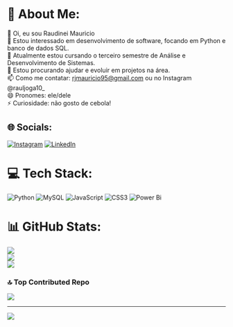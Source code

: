 # 💫 About Me:
👋 Oi, eu sou Raudinei Mauricio<br>👀 Estou interessado em desenvolvimento de software, focando em Python e banco de dados SQL.<br>🌱 Atualmente estou cursando o terceiro semestre de Análise e Desenvolvimento de Sistemas.<br>💞️ Estou procurando ajudar e evoluir em projetos na área.<br>📫 Como me contatar: rjmauricio95@gmail.com ou no Instagram @rauljoga10_<br>😄 Pronomes: ele/dele<br>⚡ Curiosidade: não gosto de cebola!


## 🌐 Socials:
[![Instagram](https://img.shields.io/badge/Instagram-%23E4405F.svg?logo=Instagram&logoColor=white)](https://instagram.com/rauljoga10_) [![LinkedIn](https://img.shields.io/badge/LinkedIn-%230077B5.svg?logo=linkedin&logoColor=white)](https://linkedin.com/in/raudinei-mauricio)
 

# 💻 Tech Stack:
![Python](https://img.shields.io/badge/python-3670A0?style=for-the-badge&logo=python&logoColor=ffdd54) ![MySQL](https://img.shields.io/badge/mysql-4479A1.svg?style=for-the-badge&logo=mysql&logoColor=white) ![JavaScript](https://img.shields.io/badge/javascript-%23323330.svg?style=for-the-badge&logo=javascript&logoColor=%23F7DF1E) ![CSS3](https://img.shields.io/badge/css3-%231572B6.svg?style=for-the-badge&logo=css3&logoColor=white) ![Power Bi](https://img.shields.io/badge/power_bi-F2C811?style=for-the-badge&logo=powerbi&logoColor=black)
# 📊 GitHub Stats:
![](https://github-readme-stats.vercel.app/api?username=RaudineiMauricio&theme=neon&hide_border=false&include_all_commits=true&count_private=true)<br/>
![](https://github-readme-streak-stats.herokuapp.com/?user=RaudineiMauricio&theme=neon&hide_border=false)<br/>
![](https://github-readme-stats.vercel.app/api/top-langs/?username=RaudineiMauricio&theme=neon&hide_border=false&include_all_commits=true&count_private=true&layout=compact)

### 🔝 Top Contributed Repo
![](https://github-contributor-stats.vercel.app/api?username=RaudineiMauricio&limit=5&theme=dark&combine_all_yearly_contributions=true)

---
[![](https://visitcount.itsvg.in/api?id=RaudineiMauricio&icon=2&color=13)](https://visitcount.itsvg.in)

<!-- Proudly created with GPRM ( https://gprm.itsvg.in ) -->
